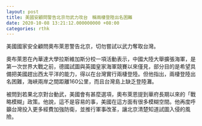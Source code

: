 ```yaml
---
layout: post
title: 美國安顧問警告北京勿武力攻台　稱兩棲登陸出名困難
date: 2020-10-08 13:21:12.000000000 +08:00
categories: rthk
---
```


美國國家安全顧問奧布萊恩警告北京，切勿嘗試以武力奪取台灣。

奧布萊恩在內華達大學拉斯維加斯分校一項活動表示，中國大陸大舉擴張海軍，是第一次世界大戰之前，德國試圖與英國皇家海軍競賽以來僅見，部分目的是希望具備把美國趕出西太平洋的能力，得以在台灣實行兩棲登陸。但他指出，兩棲登陸出名困難，海峽兩岸之間距離160公里，而且台灣島上缺乏登陸灘。

被問到若果北京對台動武，美國會有甚麼選項，奧布萊恩提到華府長期以來的「戰略模糊」政策。他說，這不是容易的事，美國在這方面有很多模糊空間。他再度呼籲台灣投入更多經費加強防衛，並推行軍事改革，讓北京清楚知道試圖入侵的風險。
